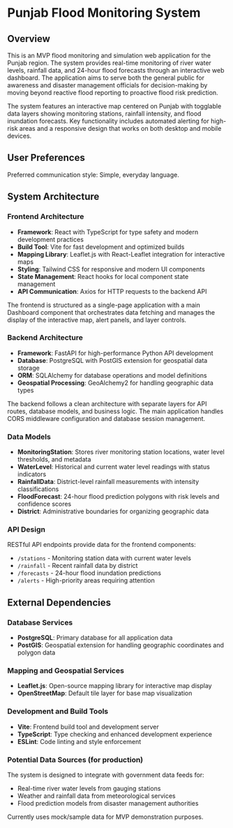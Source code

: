 # Punjab Flood Monitoring System

## Overview

This is an MVP flood monitoring and simulation web application for the Punjab region. The system provides real-time monitoring of river water levels, rainfall data, and 24-hour flood forecasts through an interactive web dashboard. The application aims to serve both the general public for awareness and disaster management officials for decision-making by moving beyond reactive flood reporting to proactive flood risk prediction.

The system features an interactive map centered on Punjab with togglable data layers showing monitoring stations, rainfall intensity, and flood inundation forecasts. Key functionality includes automated alerting for high-risk areas and a responsive design that works on both desktop and mobile devices.

## User Preferences

Preferred communication style: Simple, everyday language.

## System Architecture

### Frontend Architecture
- **Framework**: React with TypeScript for type safety and modern development practices
- **Build Tool**: Vite for fast development and optimized builds  
- **Mapping Library**: Leaflet.js with React-Leaflet integration for interactive maps
- **Styling**: Tailwind CSS for responsive and modern UI components
- **State Management**: React hooks for local component state management
- **API Communication**: Axios for HTTP requests to the backend API

The frontend is structured as a single-page application with a main Dashboard component that orchestrates data fetching and manages the display of the interactive map, alert panels, and layer controls.

### Backend Architecture  
- **Framework**: FastAPI for high-performance Python API development
- **Database**: PostgreSQL with PostGIS extension for geospatial data storage
- **ORM**: SQLAlchemy for database operations and model definitions
- **Geospatial Processing**: GeoAlchemy2 for handling geographic data types

The backend follows a clean architecture with separate layers for API routes, database models, and business logic. The main application handles CORS middleware configuration and database session management.

### Data Models
- **MonitoringStation**: Stores river monitoring station locations, water level thresholds, and metadata
- **WaterLevel**: Historical and current water level readings with status indicators
- **RainfallData**: District-level rainfall measurements with intensity classifications  
- **FloodForecast**: 24-hour flood prediction polygons with risk levels and confidence scores
- **District**: Administrative boundaries for organizing geographic data

### API Design
RESTful API endpoints provide data for the frontend components:
- `/stations` - Monitoring station data with current water levels
- `/rainfall` - Recent rainfall data by district  
- `/forecasts` - 24-hour flood inundation predictions
- `/alerts` - High-priority areas requiring attention

## External Dependencies

### Database Services
- **PostgreSQL**: Primary database for all application data
- **PostGIS**: Geospatial extension for handling geographic coordinates and polygon data

### Mapping and Geospatial Services
- **Leaflet.js**: Open-source mapping library for interactive map display
- **OpenStreetMap**: Default tile layer for base map visualization

### Development and Build Tools
- **Vite**: Frontend build tool and development server
- **TypeScript**: Type checking and enhanced development experience
- **ESLint**: Code linting and style enforcement

### Potential Data Sources (for production)
The system is designed to integrate with government data feeds for:
- Real-time river water levels from gauging stations
- Weather and rainfall data from meteorological services
- Flood prediction models from disaster management authorities

Currently uses mock/sample data for MVP demonstration purposes.